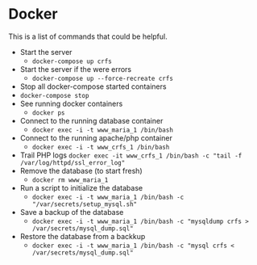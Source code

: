 # Docker

This is a list of commands that could be helpful.

* Start the server
  * `docker-compose up crfs`
* Start the server if the were errors
  * `docker-compose up --force-recreate crfs`
*  Stop all docker-compose started containers
  * `docker-compose stop`
* See running docker containers
  * `docker ps`
* Connect to the running database container
  * `docker exec -i -t www_maria_1 /bin/bash`
* Connect to the running apache/php container
  * `docker exec -i -t www_crfs_1 /bin/bash`
* Trail PHP logs
  `docker exec -it www_crfs_1 /bin/bash -c "tail -f /var/log/httpd/ssl_error_log"`
* Remove the database (to start fresh)
  * `docker rm www_maria_1`
* Run a script to initialize the database
  * `docker exec -i -t www_maria_1 /bin/bash -c "/var/secrets/setup_mysql.sh"`
* Save a backup of the database
  * `docker exec -i -t www_maria_1 /bin/bash -c "mysqldump crfs > /var/secrets/mysql_dump.sql"`
* Restore the database from a backkup
  * `docker exec -i -t www_maria_1 /bin/bash -c "mysql crfs < /var/secrets/mysql_dump.sql"`
